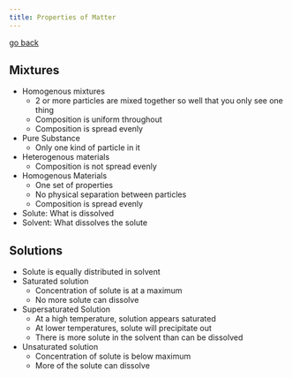 ```yaml
---
title: Properties of Matter
---
```


[go back](archive/11Subjects/11Chemistry.md)

## Mixtures
- Homogenous mixtures
	-   2 or more particles are mixed together so well that you only see one thing
	-   Composition is uniform throughout
	-   Composition is spread evenly
- Pure Substance
	-   Only one kind of particle in it
- Heterogenous materials
	- Composition is not spread evenly
- Homogenous Materials
	- One set of properties
	- No physical separation between particles
	- Composition is spread evenly
- Solute: What is dissolved
- Solvent: What dissolves the solute

## Solutions
-   Solute is equally distributed in solvent 
-   Saturated solution
	- Concentration of solute is at a maximum
	- No more solute can dissolve
-   Supersaturated Solution
	- At a high temperature, solution appears saturated
	- At lower temperatures, solute will precipitate out
	- There is more solute in the solvent than can be dissolved
-   Unsaturated solution
	-   Concentration of solute is below maximum
	-   More of the solute can dissolve

